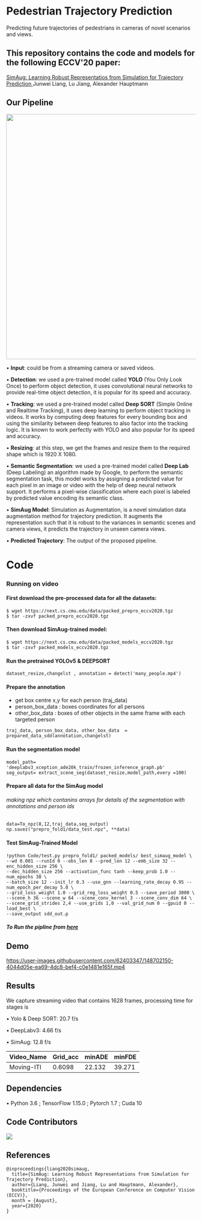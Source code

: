 # Pedestrian Trajectory Prediction
Predicting future trajectories of pedestrians in cameras of novel scenarios and views.

## This repository contains the code and models for the following ECCV'20 paper:

[ SimAug: Learning Robust Representatios from Simulation for Trajectory Prediction ](https://arxiv.org/abs/2004.02022)
Junwei Liang, Lu Jiang, Alexander Hauptmann

## Our Pipeline

<p align="center">
  <img width="650" src="Images/pipline.jpg" >
</p>

•	**Input**: could be from a streaming camera or saved videos.

•	**Detection**: we used a pre-trained model called **YOLO** (You Only Look Once) to perform object detection, it uses convolutional neural networks to provide real-time object detection, it is popular for its speed and accuracy.

•	**Tracking**: we used a pre-trained model called **Deep SORT** (Simple Online and Realtime Tracking), it uses deep learning to perform object tracking in videos. It works by computing deep features for every bounding box and using the similarity between deep features to also factor into the tracking logic. It is known to work perfectly with YOLO and also popular for its speed and accuracy.

•	**Resizing**: at this step, we get the frames and resize them to the required shape which is 1920 X 1080.

•	**Semantic Segmentation**: we used a pre-trained model called **Deep Lab** (Deep Labeling) an algorithm made by Google, to perform the semantic segmentation task, this model works by assigning a predicted value for each pixel in an image or video with the help of deep neural network support. It performs a pixel-wise classification where each pixel is labeled by predicted value encoding its semantic class.

•	**SimAug Model**: Simulation as Augmentation, is a novel simulation data augmentation method for trajectory prediction. It augments the representation such that it is robust to the variances in semantic scenes and camera views, it predicts the trajectory in unseen camera views.

•	**Predicted Trajectory**: The output of the proposed pipeline.


# Code
### Running on video
#### First download the pre-processed data for all the datasets:
```
$ wget https://next.cs.cmu.edu/data/packed_prepro_eccv2020.tgz
$ tar -zxvf packed_prepro_eccv2020.tgz
```

#### Then download SimAug-trained model:
```
$ wget https://next.cs.cmu.edu/data/packed_models_eccv2020.tgz
$ tar -zxvf packed_models_eccv2020.tgz
```
#### Run the pretrained YOLOv5 & DEEPSORT

```
dataset_resize,changelst , annotation = detect('many_people.mp4')
```
#### Prepare the annotation
- get box centre x,y for each person (traj_data)
- person_box_data : boxes coordinates for all persons
- other_box_data : boxes of other objects in the same frame with each targeted person

```
traj_data, person_box_data, other_box_data  = prepared_data_sdd(annotation,changelst)
```
#### Run the segmentation model

```
model_path= 'deeplabv3_xception_ade20k_train/frozen_inference_graph.pb'
seg_output= extract_scene_seg(dataset_resize,model_path,every =100)
```
#### Prepare all data for the SimAug model
###### making npz which contanins arrays for details of the segmentation with annotations and person ids

```
data=To_npz(8,12,traj_data,seg_output)
np.savez("prepro_fold1/data_test.npz", **data)
```
#### Test SimAug-Trained Model

```
!python Code/test.py prepro_fold1/ packed_models/ best_simaug_model \
--wd 0.001 --runId 0 --obs_len 8 --pred_len 12 --emb_size 32 --enc_hidden_size 256 \
--dec_hidden_size 256 --activation_func tanh --keep_prob 1.0 --num_epochs 30 \
--batch_size 12 --init_lr 0.3 --use_gnn --learning_rate_decay 0.95 --num_epoch_per_decay 5.0 \
--grid_loss_weight 1.0 --grid_reg_loss_weight 0.5 --save_period 3000 \
--scene_h 36 --scene_w 64 --scene_conv_kernel 3 --scene_conv_dim 64 \
--scene_grid_strides 2,4 --use_grids 1,0 --val_grid_num 0 --gpuid 0 --load_best \
--save_output sdd_out.p
```
##### To Run the pipline from [here](https://github.com/Moaz-ALhady-Fathy/trajectory_prediction/blob/main/pipeline.ipynb)

## Demo

https://user-images.githubusercontent.com/62403347/148702150-4044d05e-ea69-4dc8-bef4-c0e1481e165f.mp4

## Results
We capture streaming video that contains 1628 frames, processing time for stages is

   • Yolo & Deep SORT: 20.7 f/s 
   
   • DeepLabv3:  4.66 f/s 
   
   • SimAug: 12.8 f/s 
   

|   Video_Name  |   Grid_acc    |     minADE    |     minFDE    |
| ------------- | ------------- | ------------- | ------------- |
|   Moving-ITI  |    0.6098     |     22.132    |     39.271    |

## Dependencies
•	Python 3.6 ; TensorFlow 1.15.0 ; Pytorch 1.7 ; Cuda 10


## Code Contributors
<a href="https://github.com/Moaz-ALhady-Fathy/trajectory_prediction/graphs/contributors">
  <img src="https://contrib.rocks/image?repo=Moaz-ALhady-Fathy/trajectory_prediction" />
</a>

## References
```
@inproceedings{liang2020simaug,
  title={SimAug: Learning Robust Representations from Simulation for Trajectory Prediction},
  author={Liang, Junwei and Jiang, Lu and Hauptmann, Alexander},
  booktitle={Proceedings of the European Conference on Computer Vision (ECCV)},
  month = {August},
  year={2020}
}
```
